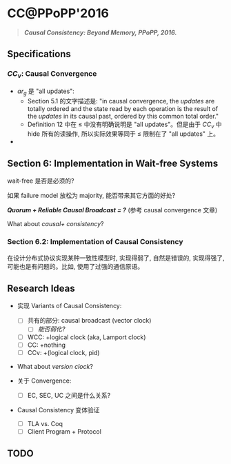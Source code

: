 ﻿# CC@PPoPP'2016

> ***Causal Consistency: Beyond Memory, PPoPP, 2016.***

## Specifications
### $CC_v:$ Causal Convergence
- $ar_g$ 是 "all updates":
	- Section 5.1 的文字描述是: "in causal convergence, the *updates* are totally ordered and the state read by each operation is the result of the *updates* in its causal past, ordered by this common total order."
	- Definition 12 中在 $\le$ 中没有明确说明是 "all updates"。但是由于 $CC_v$ 中 hide 所有的读操作, 所以实际效果等同于 $\le$ 限制在了 "all updates" 上。
- 

## Section 6: Implementation in Wait-free Systems
wait-free 是否是必须的?

如果 failure model 放松为 majority, 能否带来其它方面的好处?

***Quorum + Reliable Causal Broadcast = ?*** (参考 causal convergence 文章)

What about *causal+ consistency*?

### Section 6.2: Implementation of Causal Consistency
在设计分布式协议实现某种一致性模型时, 实现得弱了, 自然是错误的, 实现得强了, 可能也是有问题的。比如, 使用了过强的通信原语。



## Research Ideas
- 实现 Variants of Causal Consistency:
  - [ ] 共有的部分: causal broadcast (vector clock)
	- [ ] *能否弱化?*
  - [ ] WCC: +logical clock (aka, Lamport clock)
  - [ ] CC: +nothing
  - [ ] CCv: +(logical clock, pid)

- What about *version clock*?

- 关于 Convergence:
  - [ ] EC, SEC, UC 之间是什么关系?

- Causal Consistency 变体验证
  - [ ] TLA vs. Coq
  - [ ] Client Program + Protocol

## TODO

